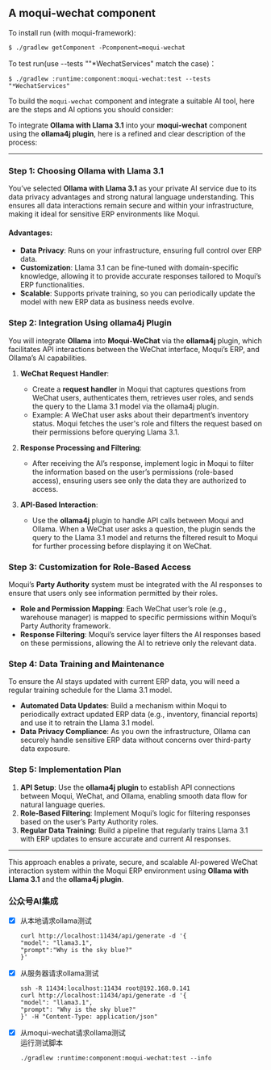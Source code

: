 ## A moqui-wechat component

To install run (with moqui-framework):

    $ ./gradlew getComponent -Pcomponent=moqui-wechat

To test run(use --tests ""*WechatServices" match the case)：

    $ ./gradlew :runtime:component:moqui-wechat:test --tests "*WechatServices"


To build the `moqui-wechat` component and integrate a suitable AI tool, here are the steps and AI options you should consider:

To integrate **Ollama with Llama 3.1** into your **moqui-wechat** component using the **ollama4j plugin**, here is a refined and clear description of the process:

---

### Step 1: Choosing Ollama with Llama 3.1
You’ve selected **Ollama with Llama 3.1** as your private AI service due to its data privacy advantages and strong natural language understanding. This ensures all data interactions remain secure and within your infrastructure, making it ideal for sensitive ERP environments like Moqui.

#### Advantages:
- **Data Privacy**: Runs on your infrastructure, ensuring full control over ERP data.
- **Customization**: Llama 3.1 can be fine-tuned with domain-specific knowledge, allowing it to provide accurate responses tailored to Moqui’s ERP functionalities.
- **Scalable**: Supports private training, so you can periodically update the model with new ERP data as business needs evolve.

### Step 2: Integration Using ollama4j Plugin
You will integrate **Ollama** into **Moqui-WeChat** via the **ollama4j** plugin, which facilitates API interactions between the WeChat interface, Moqui’s ERP, and Ollama’s AI capabilities.

1. **WeChat Request Handler**:
   - Create a **request handler** in Moqui that captures questions from WeChat users, authenticates them, retrieves user roles, and sends the query to the Llama 3.1 model via the ollama4j plugin.
   - Example: A WeChat user asks about their department’s inventory status. Moqui fetches the user's role and filters the request based on their permissions before querying Llama 3.1.

2. **Response Processing and Filtering**:
   - After receiving the AI’s response, implement logic in Moqui to filter the information based on the user’s permissions (role-based access), ensuring users see only the data they are authorized to access.

3. **API-Based Interaction**:
   - Use the **ollama4j** plugin to handle API calls between Moqui and Ollama. When a WeChat user asks a question, the plugin sends the query to the Llama 3.1 model and returns the filtered result to Moqui for further processing before displaying it on WeChat.

### Step 3: Customization for Role-Based Access
Moqui’s **Party Authority** system must be integrated with the AI responses to ensure that users only see information permitted by their roles.

- **Role and Permission Mapping**: Each WeChat user’s role (e.g., warehouse manager) is mapped to specific permissions within Moqui’s Party Authority framework.
- **Response Filtering**: Moqui’s service layer filters the AI responses based on these permissions, allowing the AI to retrieve only the relevant data.

### Step 4: Data Training and Maintenance
To ensure the AI stays updated with current ERP data, you will need a regular training schedule for the Llama 3.1 model.

- **Automated Data Updates**: Build a mechanism within Moqui to periodically extract updated ERP data (e.g., inventory, financial reports) and use it to retrain the Llama 3.1 model.
- **Data Privacy Compliance**: As you own the infrastructure, Ollama can securely handle sensitive ERP data without concerns over third-party data exposure.

### Step 5: Implementation Plan

1. **API Setup**: Use the **ollama4j plugin** to establish API connections between Moqui, WeChat, and Ollama, enabling smooth data flow for natural language queries.
2. **Role-Based Filtering**: Implement Moqui’s logic for filtering responses based on the user’s Party Authority roles.
3. **Regular Data Training**: Build a pipeline that regularly trains Llama 3.1 with ERP updates to ensure accurate and current AI responses.

---

This approach enables a private, secure, and scalable AI-powered WeChat interaction system within the Moqui ERP environment using **Ollama with Llama 3.1** and the **ollama4j plugin**.

### 公众号AI集成

- [x] 从本地请求ollama测试
  ```
  curl http://localhost:11434/api/generate -d '{
  "model": "llama3.1",
  "prompt":"Why is the sky blue?"
  }'
  ```
- [x] 从服务器请求ollama测试
  ```
  ssh -R 11434:localhost:11434 root@192.168.0.141   
  curl http://localhost:11434/api/generate -d '{
  "model": "llama3.1",
  "prompt": "Why is the sky blue?"
  }' -H "Content-Type: application/json"
  ```
- [x] 从moqui-wechat请求ollama测试  
  运行测试脚本
  ```
  ./gradlew :runtime:component:moqui-wechat:test --info
  ```